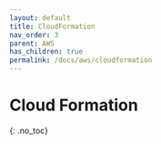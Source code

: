 ```yaml
---
layout: default
title: CloudFormation
nav_order: 3
parent: AWS
has_children: true
permalink: /docs/aws/cloudformation
---
```


# Cloud Formation
{: .no_toc}
